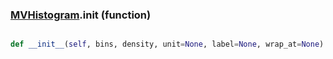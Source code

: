 ### [MVHistogram](MVHistogram.md).__init__ (function)


```py

def __init__(self, bins, density, unit=None, label=None, wrap_at=None)

```



        

